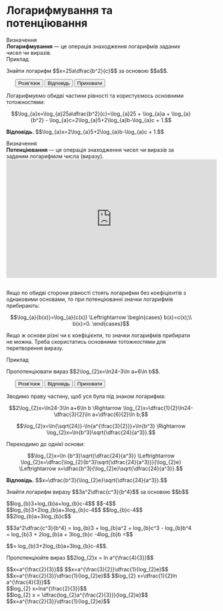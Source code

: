 # Логарифмування та потенцiювання

<div class="space">
<div class="eoz-wrap">
<span class="eoz">Визначення</span> 
<div class="eoz-text">
<b>Логарифмування</b> — це операція знаходження логарифмів заданих чисел чи виразів.
</div>
</div>
</div>

<div class="space">
<div class="task-wrap">
<span class="task">Приклад</span>
<div class="task-text">
<p>Знайти логарифм $$x=25a\dfrac{b^2}{c}$$ за основою $$a$$.</p>

<p>
<ul class="nav-tab" id="mytab">
    <button class="btn" data-target="#decision" data-toggle="pill">Розв’язок</button>
    <button class="btn" data-target="#answer" data-toggle="pill">Вiдповiдь</button>
    <button class="btn" data-target="#hide" data-toggle="pill">Приховати</button>
</ul>
<div id="mytab" class="tab-content">
    <div class="tab-pane" id="decision">
<p>Логарифмуємо обидві частини рівності та користуємось основними тотожностями:</p>
<p align="center">$$\log_{a}x=\log_{a}25a\dfrac{b^2}{c}=\log_{a}25 + \log_{a}a + \log_{a}{b^2} - \log_{a}c=2\log_{a}5+2\log_{a}b-\log_{a}c + 1.$$</p>
    </div>
    <div class="tab-pane" id="answer"> <p><b>Вiдповiдь.</b> $$\log_{a}x=2\log_{a}5+2\log_{a}b-\log_{a}c + 1.$$</p>
    </div>
    <div class="tab-pane" id="hide"></div>
</div>
</p>
</div>
</div>
</div>
<div class="space"></div>

<div class="space">
<div class="eoz-wrap">
<span class="eoz">Визначення</span> 
<div class="eoz-text">
<b>Потенціювання</b> — це операція знаходження чисел чи виразів за заданим логарифмом числа (виразу).
</div>
</div>
</div>

<div class="fluidMedia">
<iframe align="center" width="560" height="315" src="https://www.youtube.com/embed/S2PqSiV5gW0" frameborder="0" allowfullscreen></iframe>
</div>
<div class="popup">
</div>

<br>
<p>Якщо по обидві сторони рівності стоять логарифми без коефіцієнтів з однаковими основами, то при потенціюванні значки логарифмів прибирають:</p> <p align="center">$$\log_{a}{b(x)}=\log_{a}{c(x)} \Leftrightarrow \begin{cases}
b(x)=c(x);\\
b(x)>0.
\end{cases}$$</p>
<p>Якщо ж основи різні чи є коефіцієнти, то значки логарифмів прибирати не можна. Треба скористатись основними тотожностями для перетворення виразу.</p>

<div class="space">
<div class="task-wrap">
<span class="task">Приклад</span>
<div class="task-text">
<p>Пропотенціювати вираз $$2\log_{2}x=\ln24-3\ln a+6\ln b$$.</p>

<p>
<ul class="nav-tab" id="pr1">
<button class="btn" data-target="#decision1" data-toggle="tab">Розв’язок</button>
<button class="btn" data-target="#answer1" data-toggle="tab">Вiдповiдь</button>
<button class="btn" data-target="#hide1" data-toggle="tab">Приховати</button>
</ul>

<div id="pr1" class="tab-content">
  <div class="tab-pane" id="decision1">
<p>Зводимо праву частину, щоб уся була під знаком логарифма:</p>
<p align="center">$$2\log_{2}x=\ln24-3\ln a+6\ln b \Rightarrow \log_{2}x=\dfrac{1}{2}\ln24-\dfrac{3}{2}\ln a+\dfrac{6}{2}\ln b;$$</p>
<p align="center">$$\log_{2}x=\ln{\sqrt{24}}-\ln{a^{\frac{3}{2}}}+\ln{b^3} \Rightarrow \log_{2}x=\ln{b^3}\sqrt{\dfrac{24}{a^3}}.$$</p>
<p>Переходимо до однієї основи:</p>
<p align="center">$$\log_{2}x=\ln {b^3}\sqrt{\dfrac{24}{a^3}} \Leftrightarrow \log_{2}x=\dfrac{\log_{2}{b^3}\sqrt{\dfrac{24}{a^3}}}{\log_{2}e} \Leftrightarrow x=\dfrac{b^3}{\log_{2}e}\sqrt{\dfrac{24}{a^3}}.$$</p>
  </div>
  <div class="tab-pane" id="answer1"> <p><b>Вiдповiдь.</b> $$x=\dfrac{b^3}{\log_{2}e}\sqrt{\dfrac{24}{a^3}}.$$</p>
  </div>
  <div class="tab-pane" id="hide1"></div>
</div>
</p>
</div>
</div>
</div>
<div class="space"></div>

<quiz correctLabel="correct" incorrectLabel="incorrect" checkLabel="check">
    <question text="">
        <p>Знайти логарифм виразу $$3a^2\dfrac{c^3}{b^4}$$ за основою $$b$$</p>
        <answer> $$log_{b}3+log_{b}a+log_{b}c-4$$</answer>
        <answer> $$-4$$</answer>
        <answer correct> $$log_{b}3+2log_{b}a+3log_{b}c-4$$</answer>
        <answer> $$log_{b}c-4$$</answer>
        <answer> $$2log_{b}a+3log_{b}c$$</answer>
        <explanation>
         <p>$$3a^2\dfrac{c^3}{b^4} = log_{b}3 + log_{b}a^2 + log_{b}c^3 - log_{b}b^4 = log_{b}3 + 2log_{b}a + 3log_{b}c -4log_{b}b =$$</p> <p>$$= log_{b}3+2log_{b}a+3log_{b}c-4$$.</p>
        </explanation>
    </question>
    <question text="">
        <p>Пропотенціюйте вираз $$2log_{2}x = ln a^{\frac{4}{3}}$$</p>
        <answer> $$x=a^{\frac{2}{3}}$$</answer>
        <answer> $$x=a^{\frac{3}{2}}\dfrac{1}{log_{2}e}$$</answer>
        <answer correct> $$x=a^{\frac{2}{3}}\dfrac{1}{log_{2}e}$$</answer>
        <explanation>
        $$log_{2} x=\dfrac{1}{2}ln a^{\frac{4}{3}}$$ <br>
        $$log_{2} x=lna^{\frac{2}{3}}$$ <br>
        $$log_{2} x = \dfrac{log_{2}a^{\frac{2}{3}}}{log_{2}e}$$<br>
        $$x=a^{\frac{2}{3}}\dfrac{1}{log_{2}e}$$
        </explanation>
    </question>
</quiz>